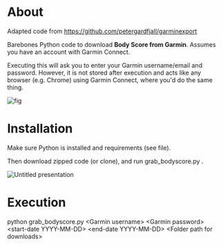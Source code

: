 # About

Adapted code from https://github.com/petergardfjall/garminexport

Barebones Python code to download **Body Score from Garmin**. Assumes you have an account with Garmin Connect. 

Executing this will ask you to enter your Garmin username/email and password. However, it is not stored after execution and acts like any browser (e.g. Chrome) using Garmin Connect, where you'd do the same thing. 


![fig](https://github.com/physioforecast/garminexport/assets/6562289/9d1c5dda-6f31-40fe-9f03-da0cfa30f3d9)



# Installation

Make sure Python is installed and requirements (see file).

Then download zipped code (or clone), and run grab_bodyscore.py . 

![Untitled presentation](https://github.com/physioforecast/garminexport/assets/6562289/202bb9e1-830f-43c7-a55a-2626d46b8296)

# Execution

python grab_bodyscore.py \<Garmin username\> \<Garmin password\> \<start-date YYYY-MM-DD\> \<end-date YYYY-MM-DD\> \<Folder path for downloads\>

